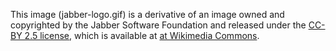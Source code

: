 This image (jabber-logo.gif) is a derivative of an image owned and
copyrighted by the Jabber Software Foundation and released under the
[CC-BY 2.5 license](http://creativecommons.org/licenses/by/2.5/),
which is available at
[at Wikimedia Commons](http://commons.wikimedia.org/wiki/File:Jabber_logo.png).


